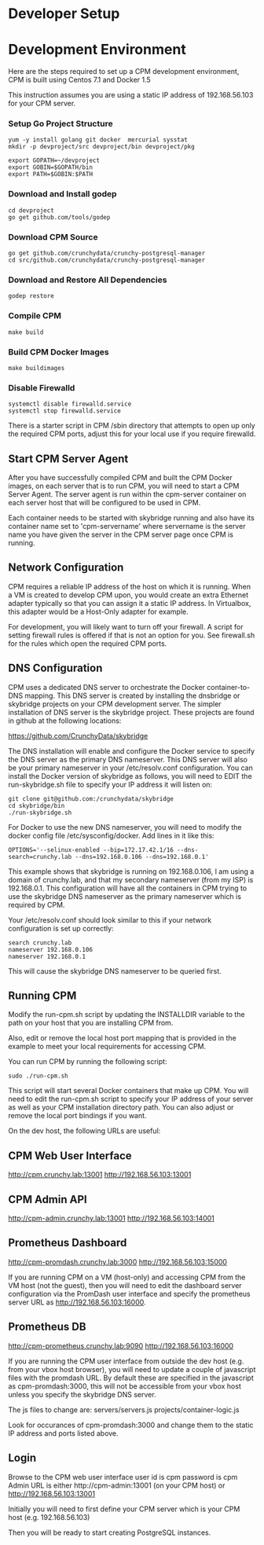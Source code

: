 Developer Setup
=================

Development Environment
=======================
Here are the steps required to set up a CPM development environment, CPM is 
built using Centos 7.1  and Docker 1.5

This instruction assumes you are using a static IP address of
192.168.56.103 for your CPM server.

### Setup Go Project Structure ###
~~~~~~~~~~~~~~~~~~~~~~~~~~~~
yum -y install golang git docker  mercurial sysstat
mkdir -p devproject/src devproject/bin devproject/pkg

export GOPATH=~/devproject
export GOBIN=$GOPATH/bin
export PATH=$GOBIN:$PATH
~~~~~~~~~~~~~~~~~~~~~~~~~~~~

### Download and Install godep ###
~~~~~~~~~~~~~~~~~~~~~~~~
cd devproject
go get github.com/tools/godep
~~~~~~~~~~~~~~~~~~~~~~~~

### Download CPM Source ###
~~~~~~~~~~~~~~~~~~~~~~~~
go get github.com/crunchydata/crunchy-postgresql-manager
cd src/github.com/crunchydata/crunchy-postgresql-manager
~~~~~~~~~~~~~~~~~~~~~~~~

### Download and Restore All Dependencies ###
~~~~~~~~~~~~~~~~~~~~~~~~
godep restore
~~~~~~~~~~~~~~~~~~~~~~~~

### Compile CPM ###
~~~~~~~~~~~~~~~~~~~~~~~~
make build
~~~~~~~~~~~~~~~~~~~~~~~~

### Build CPM Docker Images ###
~~~~~~~~~~~~~~~~~~~~~~~~
make buildimages
~~~~~~~~~~~~~~~~~~~~~~~~

### Disable Firewalld ###
~~~~~~~~~~~~~~~~~~~~~~~~
systemctl disable firewalld.service
systemctl stop firewalld.service
~~~~~~~~~~~~~~~~~~~~~~~~

There is a starter script in CPM /sbin directory
that attempts to open up only the required CPM ports, adjust
this for your local use if you require firewalld.

Start CPM Server Agent
----------------------
After you have successfully compiled CPM and built the CPM Docker images,
on each server that is to run CPM, you will need to start a CPM Server
Agent.  The server agent is run within the cpm-server container on each
server host that will be configured to be used in CPM.

Each container needs to be started with skybridge running and also
have its container name set to 'cpm-servername' where servername is
the server name you have given the server in the CPM server page once
CPM is running.


Network Configuration
------------------------------
CPM requires a reliable IP address of the host on which it is running.
When a VM is created to develop CPM upon, you would create an extra
Ethernet adapter typically so that you can assign it a static IP
address.  In Virtualbox, this adapter would be a Host-Only adapter
for example.

For development, you will likely want to turn off your firewall.  A
script for setting firewall rules is offered if that is not an option
for you.  See firewall.sh for the rules which open the required
CPM ports.

DNS Configuration
------------------------------
CPM uses a dedicated DNS server to orchestrate the Docker container-to-DNS
mapping.  This DNS server is created by installing the dnsbridge or skybridge
projects on your CPM development server.  The simpler installation
of DNS server is the skybridge project.  These projects are found
in github at the following locations:

https://github.com/CrunchyData/skybridge

The DNS installation will enable and configure the Docker service
to specify the DNS server as the primary DNS nameserver.  This
DNS server will also be your primary nameserver in your /etc/resolv.conf
configuration.  You can install the Docker version of skybridge
as follows, you will need to EDIT the run-skybridge.sh file
to specify your IP address it will listen on:

~~~~~~~~~~~~~~~~~
git clone git@github.com:/crunchydata/skybridge
cd skybridge/bin
./run-skybridge.sh
~~~~~~~~~~~~~~~~~

For Docker to use the new DNS nameserver, you will need to modify
the docker config file /etc/sysconfig/docker.  Add lines in it
like this:
~~~~~~~~~~~~~~~~~
OPTIONS='--selinux-enabled --bip=172.17.42.1/16 --dns-search=crunchy.lab --dns=192.168.0.106 --dns=192.168.0.1'
~~~~~~~~~~~~~~~~~
This example shows that skybridge is running on 192.168.0.106, I am using
a domain of crunchy.lab, and that my secondary nameserver (from my ISP)
is 192.168.0.1.  This configuration will have all the containers
in CPM trying to use the skybridge DNS nameserver as the primary
nameserver which is required by CPM.

Your /etc/resolv.conf should look similar to this if your network
configuration is set up correctly:
~~~~~~~~~~~~~~~~~
search crunchy.lab
nameserver 192.168.0.106
nameserver 192.168.0.1
~~~~~~~~~~~~~~~~~

This will cause the skybridge DNS nameserver to be queried first.


Running CPM
--------------

Modify the run-cpm.sh script by updating the INSTALLDIR 
variable to the path on your host that you are installing CPM 
from.

Also, edit or remove the local host port mapping that is
provided in the example to meet your local requirements
for accessing CPM.

You can run CPM by running the following script:
~~~~~~~~~~~~~~~~~~~~~~~~~~
sudo ./run-cpm.sh
~~~~~~~~~~~~~~~~~~~~~~~~~~

This script will start several Docker containers that make up CPM.  You will
need to edit the run-cpm.sh script to specify your IP address of your
server as well as your CPM installation directory path.  You can
also adjust or remove the local port bindings if you want.

On the dev host, the following URLs are useful:

CPM Web User Interface
----------------------
http://cpm.crunchy.lab:13001
http://192.168.56.103:13001

CPM Admin API
----------------------
http://cpm-admin.crunchy.lab:13001
http://192.168.56.103:14001

Prometheus Dashboard
----------------------
http://cpm-promdash.crunchy.lab:3000
http://192.168.56.103:15000

If you are running CPM on a VM (host-only) and
accessing CPM from the VM host (not the guest), then
you will need to edit the dashboard server
configuration via the PromDash user interface
and specify the prometheus server URL
as http://192.168.56.103:16000.

Prometheus DB
----------------------
http://cpm-prometheus.crunchy.lab:9090
http://192.168.56.103:16000

If you are running the CPM user interface from outside the dev host
(e.g.  from your vbox host browser), you will need to update
a couple of javascript files with the promdash URL.  By default
these are specified in the javascript as cpm-promdash:3000, this will
not be accessible from your vbox host unless you specify the 
skybridge DNS server.

The js files to change are:
servers/servers.js
projects/container-logic.js

Look for occurances of cpm-promdash:3000 and change them to
the static IP address and ports listed above.

Login
--------

Browse to the CPM web user interface
user id is cpm
password is cpm
Admin URL is either http://cpm-admin:13001 (on your CPM host)
or http://192.168.56.103:13001

Initially you will need to first define your CPM server which
is your CPM host (e.g. 192.168.56.103)

Then you will be ready to start creating PostgreSQL instances.

